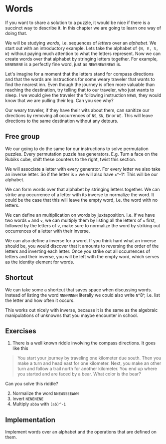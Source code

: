 # Words
If you want to share a solution to a puzzle, it would be nice if there is a
succinct way to describe it. In this chapter we are going to learn one way of
doing that.

We will be studying _words_, i.e. sequences of _letters_ over an _alphabet_. We
start out with an introductory example. Lets take the alphabet of `{N, E, S, W}`
without paying much attention to what the letters represent. Now we can create
words over that alphabet by stringing letters together. For example, `NENENENE`
is a perfectly fine word, just as `NEWSNEWSNEWS` is.

Let's imagine for a moment that the letters stand for compass directions and
that the words are instructions for some weary traveler that wants to find the
nearest inn. Even though the journey is often more valuable than reaching the
destination, try telling that to our traveler, who just wants to sleep. I we
would give the traveler the following instruction `NEWS`, they would know that
we are pulling their leg. Can you see why?

Our weary traveler, if they have their wits about them, can sanitize our
directions by removing all occurrences of `NS`, `SN`, `EW` or `WE`. This will
leave directions to the same destination without any detours.

## Free group
We our going to do the same for our instructions to solve permutation puzzles.
Every permutation puzzle has generators. E.g. Turn a face on the Rubiks cube,
shift these counters to the right, twist this section.

We will associate a letter with every generator. For every letter we also take
an inverse letter. So if the letter is `x` we will also have `x`^-1^. This will
be our alphabet.

We can form words over that alphabet by stringing letters together. We can
strike any occurrence of a letter with its inverse to normalize the word. It
could be the case that this will leave the empty word, i.e. the word with no
letters.

We can define an multiplication on words by juxtaposition. I.e. if we have two words
`u` and `v`, we can multiply them by listing all the letters of `u` first,
followed by the letters of `v`, make sure to normalize the word by striking out
occurrences of a letter with their inverse.

We can also define a inverse for a word. If you think hard what an inverse
should be, you would discover that it amounts to reversing the order of the
letters and inverting each letter. Once you strike out all occurrences of
letters and their inverse, you will be left with the empty word, which serves as
the identity element for words.

## Shortcut
We can take some a shortcut that saves space when discussing words. Instead of
listing the word `NNNNNNNN` literally we could also write `N`^8^, i.e. list the
letter and how often it occurs.

This works out nicely with inverse, because it is the same as the algebraic
manipulations of unknowns that you maybe encounter in school.

## Exercises
1. There is a well known riddle involving the compass directions. It goes like
   this
   
> You start your journey by traveling one kilometer due south. Then you make a
> turn and head east for one kilometer. Next, you make an other turn and follow
> a trail north for another kilometer. You end up where you started and are
> faced by a bear. What color is the bear?

  Can you solve this riddle?

2. Normalize the word `NNEWSSEEWWN`
3. Invert `NENENENE`
4. Multiply `abba` with `(ab)^-1`

## Implementation
Implement words over an alphabet and the operations that are defined on them.
